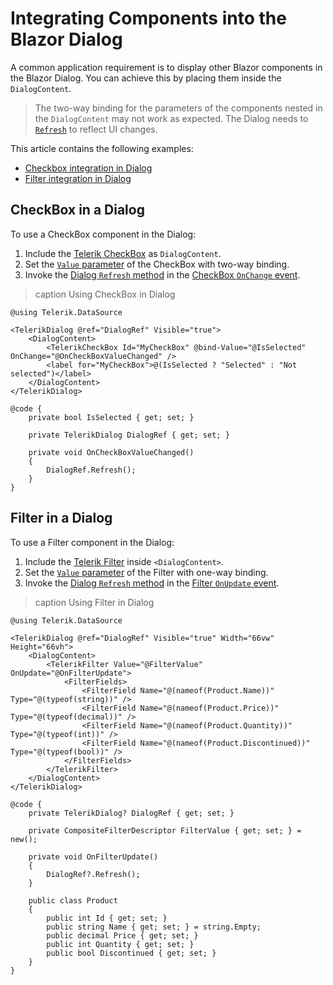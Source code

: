 
# Integrating Components into the Blazor Dialog

A common application requirement is to display other Blazor components in the Blazor Dialog. You can achieve this by placing them inside the `DialogContent`.

>The two-way binding for the parameters of the components nested in the `DialogContent` may not work as expected. The Dialog needs to [`Refresh`](slug:dialog-overview#dialog-reference-and-methods) to reflect UI changes.

This article contains the following examples:

* [Checkbox integration in Dialog](#checkbox-in-a-dialog)
* [Filter integration in Dialog](#filter-in-a-dialog)

## CheckBox in a Dialog

To use a CheckBox component in the Dialog:

1. Include the [Telerik CheckBox](slug:checkbox-overview) as `DialogContent`.
1. Set the [`Value` parameter](slug:checkbox-overview#checkbox-parameters) of the CheckBox with two-way binding.
1. Invoke the [Dialog `Refresh` method](slug:dialog-overview#dialog-reference-and-methods) in the [CheckBox `OnChange` event](slug:checkbox-events#onchange).

>caption Using CheckBox in Dialog

````RAZOR
@using Telerik.DataSource

<TelerikDialog @ref="DialogRef" Visible="true">
    <DialogContent>
        <TelerikCheckBox Id="MyCheckBox" @bind-Value="@IsSelected" OnChange="@OnCheckBoxValueChanged" />
        <label for="MyCheckBox">@(IsSelected ? "Selected" : "Not selected")</label>
    </DialogContent>
</TelerikDialog>

@code {
    private bool IsSelected { get; set; }

    private TelerikDialog DialogRef { get; set; }

    private void OnCheckBoxValueChanged()
    {
        DialogRef.Refresh();
    }
}
````

## Filter in a Dialog

To use a Filter component in the Dialog:

1. Include the [Telerik Filter](slug:filter-overview) inside `<DialogContent>`.
1. Set the [`Value` parameter](slug:filter-overview#filter-parameters) of the Filter with one-way binding.
1. Invoke the [Dialog `Refresh` method](slug:dialog-overview#dialog-reference-and-methods) in the [Filter `OnUpdate` event](slug:filter-events#onupdate).

>caption Using Filter in Dialog

````RAZOR
@using Telerik.DataSource

<TelerikDialog @ref="DialogRef" Visible="true" Width="66vw" Height="66vh">
    <DialogContent>
        <TelerikFilter Value="@FilterValue" OnUpdate="@OnFilterUpdate">
            <FilterFields>
                <FilterField Name="@(nameof(Product.Name))" Type="@(typeof(string))" />
                <FilterField Name="@(nameof(Product.Price))" Type="@(typeof(decimal))" />
                <FilterField Name="@(nameof(Product.Quantity))" Type="@(typeof(int))" />
                <FilterField Name="@(nameof(Product.Discontinued))" Type="@(typeof(bool))" />
            </FilterFields>
        </TelerikFilter>
    </DialogContent>
</TelerikDialog>

@code {
    private TelerikDialog? DialogRef { get; set; }

    private CompositeFilterDescriptor FilterValue { get; set; } = new();

    private void OnFilterUpdate()
    {
        DialogRef?.Refresh();
    }

    public class Product
    {
        public int Id { get; set; }
        public string Name { get; set; } = string.Empty;
        public decimal Price { get; set; }
        public int Quantity { get; set; }
        public bool Discontinued { get; set; }
    }
}
````

